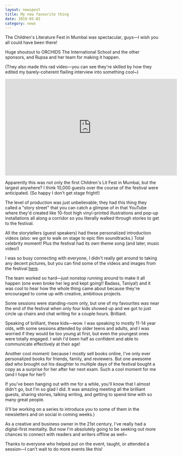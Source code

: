 ```yaml
---
layout: newspost
title: My new favourite thing
date: 2019-05-02
category: news
---
```


The Children's Literature Fest in Mumbai was spectacular, guys—I wish you all could have been there!

Huge shoutout to ORCHIDS The International School and the other sponsors, and Rupsa and her team for making it happen.

(They also made this rad video—you can see they're skilled by how they edited my barely-coherent flailing interview into something cool~)

<iframe width="560" height="315" src="https://www.youtube.com/embed/6i59lhgzqkQ" frameborder="0" allow="accelerometer; autoplay; encrypted-media; gyroscope; picture-in-picture" allowfullscreen></iframe>

Apparently this was not only the first Children's Lit Fest in Mumbai, but the largest anywhere? I think 10,000 guests over the course of the festival were anticipated. (So happy I don't get stage fright!)

The level of production was just unbelievable; they had this thing they called a "story street" that you can catch a glimpse of in that YouTube where they'd created like 10-foot high vinyl-printed illustrations and pop-up installations all along a corridor so you literally walked through stories to get to the festival.

All the storytellers (guest speakers) had these personalized introduction videos (also: we got to walk on stage to epic film soundtracks.) Total celebrity moment! Plus the festival had its own theme song (and later, music video!)

I was so busy connecting with everyone, I didn't really get around to taking any decent pictures, but you can find some of the videos and images from the festival [here](https://www.facebook.com/Orchids-Childrens-Literature-Fest-392001844713668/).

The team worked so hard—just nonstop running around to make it all happen (one even broke her leg and kept going!! Badass, Taniya!) and it was cool to hear how the whole thing came about because they're encouraged to come up with creative, ambitious projects. 

Some sessions were standing-room only, but one of my favourites was near the end of the festival when only four kids showed up and we got to just circle up chairs and chat writing for a couple hours. Brilliant.

Speaking of brilliant, these kids—wow. I was speaking to mostly 11-14 year olds, with some sessions attended by older teens and adults, and I was worried if they would be too young at first, but even the youngest ones were totally engaged. I wish I'd been half as confident and able to communicate effectively at their age! 

Another cool moment: because I mostly sell books online, I've only ever personalized books for friends, family, and reviewers. But one awesome dad who brought out his daughter to multiple days of the festival bought a copy as a surprise for her after her next exam. Such a cool moment for me (and I hope for her!)

If you've been hanging out with me for a while, you'll know that I almost didn't go, but I'm so glad I did. It was amazing meeting all the brilliant guests, sharing stories, talking writing, and getting to spend time with so many great people.

(I'll be working on a series to introduce you to some of them in the newsletters and on social in coming weeks.)

As a creative and business owner in the 21st century, I've really had a digital-first mentality. But now I'm absolutely going to be seeking out more chances to connect with readers and writers offline as well~

Thanks to everyone who helped put on the event, taught, or attended a session—I can't wait to do more events like this!
